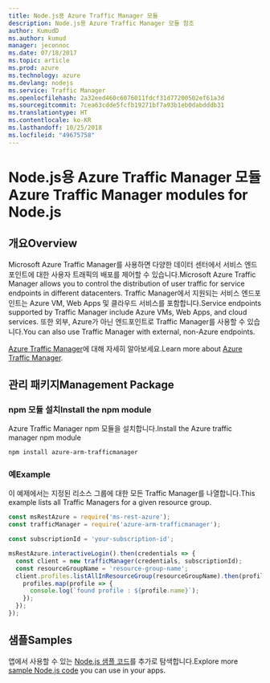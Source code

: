 ```yaml
---
title: Node.js용 Azure Traffic Manager 모듈
description: Node.js용 Azure Traffic Manager 모듈 참조
author: KumudD
ms.author: kumud
manager: jeconnoc
ms.date: 07/18/2017
ms.topic: article
ms.prod: azure
ms.technology: azure
ms.devlang: nodejs
ms.service: Traffic Manager
ms.openlocfilehash: 2a32eed460c6076011fdcf31d77200502ef61a3d
ms.sourcegitcommit: 7cea63cdde5fcfb19271bf7a93b1eb0dabdddb31
ms.translationtype: HT
ms.contentlocale: ko-KR
ms.lasthandoff: 10/25/2018
ms.locfileid: "49675758"
---
```

# <a name="azure-traffic-manager-modules-for-nodejs"></a><span data-ttu-id="1b874-103">Node.js용 Azure Traffic Manager 모듈</span><span class="sxs-lookup"><span data-stu-id="1b874-103">Azure Traffic Manager modules for Node.js</span></span>

## <a name="overview"></a><span data-ttu-id="1b874-104">개요</span><span class="sxs-lookup"><span data-stu-id="1b874-104">Overview</span></span>

<span data-ttu-id="1b874-105">Microsoft Azure Traffic Manager를 사용하면 다양한 데이터 센터에서 서비스 엔드포인트에 대한 사용자 트래픽의 배포를 제어할 수 있습니다.</span><span class="sxs-lookup"><span data-stu-id="1b874-105">Microsoft Azure Traffic Manager allows you to control the distribution of user traffic for service endpoints in different datacenters.</span></span> <span data-ttu-id="1b874-106">Traffic Manager에서 지원되는 서비스 엔드포인트는 Azure VM, Web Apps 및 클라우드 서비스를 포함합니다.</span><span class="sxs-lookup"><span data-stu-id="1b874-106">Service endpoints supported by Traffic Manager include Azure VMs, Web Apps, and cloud services.</span></span> <span data-ttu-id="1b874-107">또한 외부, Azure가 아닌 엔드포인트로 Traffic Manager를 사용할 수 있습니다.</span><span class="sxs-lookup"><span data-stu-id="1b874-107">You can also use Traffic Manager with external, non-Azure endpoints.</span></span>

<span data-ttu-id="1b874-108">[Azure Traffic Manager](https://docs.microsoft.com/azure/traffic-manager/traffic-manager-overview)에 대해 자세히 알아보세요.</span><span class="sxs-lookup"><span data-stu-id="1b874-108">Learn more about [Azure Traffic Manager](https://docs.microsoft.com/azure/traffic-manager/traffic-manager-overview).</span></span>

## <a name="management-package"></a><span data-ttu-id="1b874-109">관리 패키지</span><span class="sxs-lookup"><span data-stu-id="1b874-109">Management Package</span></span>

### <a name="install-the-npm-module"></a><span data-ttu-id="1b874-110">npm 모듈 설치</span><span class="sxs-lookup"><span data-stu-id="1b874-110">Install the npm module</span></span>

<span data-ttu-id="1b874-111">Azure Traffic Manager npm 모듈을 설치합니다.</span><span class="sxs-lookup"><span data-stu-id="1b874-111">Install the Azure traffic manager npm module</span></span>

```bash
npm install azure-arm-trafficmanager
```

### <a name="example"></a><span data-ttu-id="1b874-112">예</span><span class="sxs-lookup"><span data-stu-id="1b874-112">Example</span></span>

<span data-ttu-id="1b874-113">이 예제에서는 지정된 리소스 그룹에 대한 모든 Traffic Manager를 나열합니다.</span><span class="sxs-lookup"><span data-stu-id="1b874-113">This example lists all Traffic Managers for a given resource group.</span></span>

```javascript
const msRestAzure = require('ms-rest-azure');
const trafficManager = require('azure-arm-trafficmanager');

const subscriptionId = 'your-subscription-id';

msRestAzure.interactiveLogin().then(credentials => {
  const client = new trafficManager(credentials, subscriptionId);
  const resourceGroupName = 'resource-group-name';
  client.profiles.listAllInResourceGroup(resourceGroupName).then(profiles => {
    profiles.map(profile => {
      console.log(`found profile : ${profile.name}`);
    });
  });
});
```

## <a name="samples"></a><span data-ttu-id="1b874-114">샘플</span><span class="sxs-lookup"><span data-stu-id="1b874-114">Samples</span></span>

<span data-ttu-id="1b874-115">앱에서 사용할 수 있는 [Node.js 샘플 코드](https://azure.microsoft.com/resources/samples/?platform=nodejs)를 추가로 탐색합니다.</span><span class="sxs-lookup"><span data-stu-id="1b874-115">Explore more [sample Node.js code](https://azure.microsoft.com/resources/samples/?platform=nodejs) you can use in your apps.</span></span>
